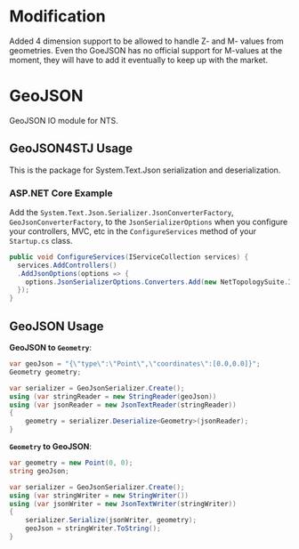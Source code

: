 # Modification
Added 4 dimension support to be allowed to handle Z- and M- values from geometries. Even tho GoeJSON has no official support for M-values at the moment, they will have to add it eventually to keep up with the market.

# GeoJSON

GeoJSON IO module for NTS. 

## GeoJSON4STJ Usage

This is the package for System.Text.Json serialization and deserialization.

### ASP.NET Core Example

Add the `System.Text.Json.Serializer.JsonConverterFactory`, `GeoJsonConverterFactory`, to the `JsonSerializerOptions` when you configure your controllers, MVC, etc in the `ConfigureServices` method of your `Startup.cs` class.

```csharp
public void ConfigureServices(IServiceCollection services) {
  services.AddControllers()
  .AddJsonOptions(options => {
    options.JsonSerializerOptions.Converters.Add(new NetTopologySuite.IO.Converters.GeoJsonConverterFactory());
  });
}
````

## GeoJSON Usage

**GeoJSON to `Geometry`**:

```c#
var geoJson = "{\"type\":\"Point\",\"coordinates\":[0.0,0.0]}";
Geometry geometry;

var serializer = GeoJsonSerializer.Create();
using (var stringReader = new StringReader(geoJson))
using (var jsonReader = new JsonTextReader(stringReader))
{
    geometry = serializer.Deserialize<Geometry>(jsonReader);
}
```

**`Geometry` to GeoJSON**:

```c#
var geometry = new Point(0, 0);
string geoJson;

var serializer = GeoJsonSerializer.Create();
using (var stringWriter = new StringWriter())
using (var jsonWriter = new JsonTextWriter(stringWriter))
{
    serializer.Serialize(jsonWriter, geometry);
    geoJson = stringWriter.ToString();
}
```

